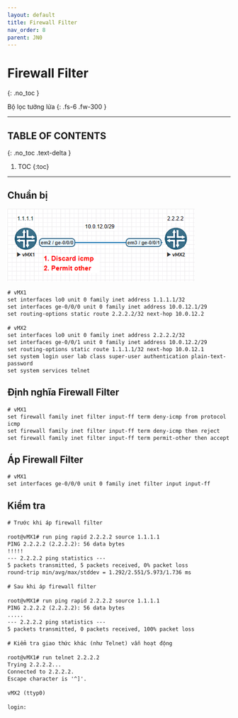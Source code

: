 ```yaml
---
layout: default
title: Firewall Filter
nav_order: 8
parent: JN0
---
```


# Firewall Filter
{: .no_toc }

Bộ lọc tưởng lửa
{: .fs-6 .fw-300 }

---

## TABLE OF CONTENTS
{: .no_toc .text-delta }

1. TOC
{:toc}

---

## Chuẩn bị

![](/docs/JN0/img/6.png)

```
# vMX1
set interfaces lo0 unit 0 family inet address 1.1.1.1/32
set interfaces ge-0/0/0 unit 0 family inet address 10.0.12.1/29
set routing-options static route 2.2.2.2/32 next-hop 10.0.12.2

# vMX2
set interfaces lo0 unit 0 family inet address 2.2.2.2/32
set interfaces ge-0/0/1 unit 0 family inet address 10.0.12.2/29
set routing-options static route 1.1.1.1/32 next-hop 10.0.12.1
set system login user lab class super-user authentication plain-text-password
set system services telnet
```

## Định nghĩa Firewall Filter

```
# vMX1
set firewall family inet filter input-ff term deny-icmp from protocol icmp
set firewall family inet filter input-ff term deny-icmp then reject
set firewall family inet filter input-ff term permit-other then accept
```

## Áp Firewall Filter

```
# vMX1
set interfaces ge-0/0/0 unit 0 family inet filter input input-ff
```

## Kiểm tra

```
# Trước khi áp firewall filter

root@vMX1# run ping rapid 2.2.2.2 source 1.1.1.1
PING 2.2.2.2 (2.2.2.2): 56 data bytes
!!!!!
--- 2.2.2.2 ping statistics ---
5 packets transmitted, 5 packets received, 0% packet loss
round-trip min/avg/max/stddev = 1.292/2.551/5.973/1.736 ms

# Sau khi áp firewall filter

root@vMX1# run ping rapid 2.2.2.2 source 1.1.1.1
PING 2.2.2.2 (2.2.2.2): 56 data bytes
.....
--- 2.2.2.2 ping statistics ---
5 packets transmitted, 0 packets received, 100% packet loss

# Kiểm tra giao thức khác (như Telnet) vẫn hoạt động

root@vMX1# run telnet 2.2.2.2
Trying 2.2.2.2...
Connected to 2.2.2.2.
Escape character is '^]'.

vMX2 (ttyp0)

login:

```

